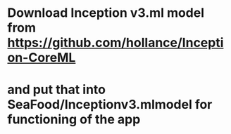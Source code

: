# Download Inception v3.ml model from https://github.com/hollance/Inception-CoreML
# and put that into SeaFood/Inceptionv3.mlmodel for functioning of the app
